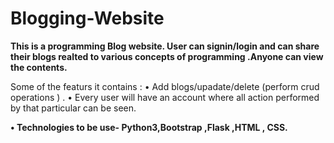 # Blogging-Website

**This is a programming Blog  website. User can signin/login and can share their blogs realted to various concepts of programming .Anyone can view the contents.**

Some of the featurs it contains : 
• Add blogs/upadate/delete (perform crud operations ) .
• Every user will have an account where all action performed by that particular can be seen.  

**• Technologies to be use- Python3,Bootstrap ,Flask ,HTML , CSS.**
